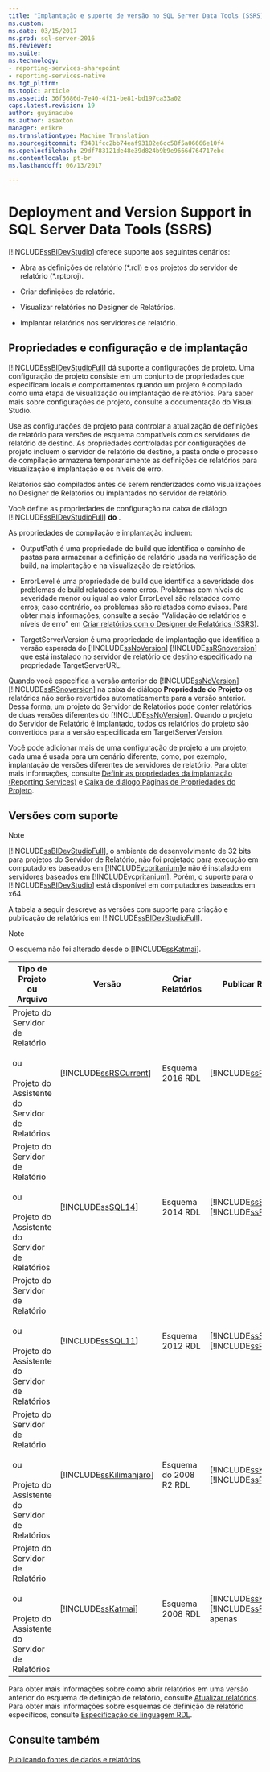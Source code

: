 ```yaml
---
title: "Implantação e suporte de versão no SQL Server Data Tools (SSRS) | Microsoft Docs"
ms.custom: 
ms.date: 03/15/2017
ms.prod: sql-server-2016
ms.reviewer: 
ms.suite: 
ms.technology:
- reporting-services-sharepoint
- reporting-services-native
ms.tgt_pltfrm: 
ms.topic: article
ms.assetid: 36f5686d-7e40-4f31-be81-bd197ca33a02
caps.latest.revision: 19
author: guyinacube
ms.author: asaxton
manager: erikre
ms.translationtype: Machine Translation
ms.sourcegitcommit: f3481fcc2bb74eaf93182e6cc58f5a06666e10f4
ms.openlocfilehash: 29df783121de48e39d824b9b9e9666d764717ebc
ms.contentlocale: pt-br
ms.lasthandoff: 06/13/2017

---
```

# <a name="deployment-and-version-support-in-sql-server-data-tools-ssrs"></a>Deployment and Version Support in SQL Server Data Tools (SSRS)
  [!INCLUDE[ssBIDevStudio](../../includes/ssbidevstudio-md.md)] oferece suporte aos seguintes cenários:  
  
-   Abra as definições de relatório (*.rdl) e os projetos do servidor de relatório (\*.rptproj).  
  
-   Criar definições de relatório.  
  
-   Visualizar relatórios no Designer de Relatórios.  
  
-   Implantar relatórios nos servidores de relatório.  
  
##  <a name="bkmk_ConfigurationandDeploymentProperties"></a> Propriedades e configuração e de implantação  
 [!INCLUDE[ssBIDevStudioFull](../../includes/ssbidevstudiofull-md.md)] dá suporte a configurações de projeto. Uma configuração de projeto consiste em um conjunto de propriedades que especificam locais e comportamentos quando um projeto é compilado como uma etapa de visualização ou implantação de relatórios. Para saber mais sobre configurações de projeto, consulte a documentação do Visual Studio.  
  
 Use as configurações de projeto para controlar a atualização de definições de relatório para versões de esquema compatíveis com os servidores de relatório de destino. As propriedades controladas por configurações de projeto incluem o servidor de relatório de destino, a pasta onde o processo de compilação armazena temporariamente as definições de relatórios para visualização e implantação e os níveis de erro.  
  
 Relatórios são compilados antes de serem renderizados como visualizações no Designer de Relatórios ou implantados no servidor de relatório.  
  
 Você define as propriedades de configuração na caixa de diálogo [!INCLUDE[ssBIDevStudioFull](../../includes/ssbidevstudiofull-md.md)] **do** .  
  
 As propriedades de compilação e implantação incluem:  
  
-   OutputPath é uma propriedade de build que identifica o caminho de pastas para armazenar a definição de relatório usada na verificação de build, na implantação e na visualização de relatórios.  
  
-   ErrorLevel é uma propriedade de build que identifica a severidade dos problemas de build relatados como erros. Problemas com níveis de severidade menor ou igual ao valor ErrorLevel são relatados como erros; caso contrário, os problemas são relatados como avisos. Para obter mais informações, consulte a seção “Validação de relatórios e níveis de erro” em [Criar relatórios com o Designer de Relatórios &#40;SSRS&#41;](../../reporting-services/tools/design-reporting-services-paginated-reports-with-report-designer-ssrs.md).  
  
-   TargetServerVersion é uma propriedade de implantação que identifica a versão esperada do [!INCLUDE[ssNoVersion](../../includes/ssnoversion-md.md)] [!INCLUDE[ssRSnoversion](../../includes/ssrsnoversion-md.md)] que está instalado no servidor de relatório de destino especificado na propriedade TargetServerURL.  
  
 Quando você especifica a versão anterior do [!INCLUDE[ssNoVersion](../../includes/ssnoversion-md.md)] [!INCLUDE[ssRSnoversion](../../includes/ssrsnoversion-md.md)] na caixa de diálogo **Propriedade do Projeto** os relatórios não serão revertidos automaticamente para a versão anterior. Dessa forma, um projeto do Servidor de Relatórios pode conter relatórios de duas versões diferentes do [!INCLUDE[ssNoVersion](../../includes/ssnoversion-md.md)]. Quando o projeto do Servidor de Relatório é implantado, todos os relatórios do projeto são convertidos para a versão especificada em TargetServerVersion.  
  
 Você pode adicionar mais de uma configuração de projeto a um projeto; cada uma é usada para um cenário diferente, como, por exemplo, implantação de versões diferentes de servidores de relatório. Para obter mais informações, consulte [Definir as propriedades da implantação &#40;Reporting Services&#41;](../../reporting-services/tools/set-deployment-properties-reporting-services.md) e [Caixa de diálogo Páginas de Propriedades do Projeto](../../reporting-services/tools/project-property-pages-dialog-box.md).  
  
##  <a name="bkmk_SupportedVersions"></a> Versões com suporte  
  
> [!NOTE]  
>  [!INCLUDE[ssBIDevStudioFull](../../includes/ssbidevstudiofull-md.md)], o ambiente de desenvolvimento de 32 bits para projetos do Servidor de Relatório, não foi projetado para execução em computadores baseados em [!INCLUDE[vcpritanium](../../includes/vcpritanium-md.md)]e não é instalado em servidores baseados em [!INCLUDE[vcpritanium](../../includes/vcpritanium-md.md)]. Porém, o suporte para o [!INCLUDE[ssBIDevStudio](../../includes/ssbidevstudio-md.md)] está disponível em computadores baseados em x64.  
  
 A tabela a seguir descreve as versões com suporte para criação e publicação de relatórios em [!INCLUDE[ssBIDevStudioFull](../../includes/ssbidevstudiofull-md.md)].  
  
> [!NOTE]  
>  O esquema não foi alterado desde o [!INCLUDE[ssKatmai](../../includes/sskatmai-md.md)].  
  
|Tipo de Projeto ou Arquivo|Versão|Criar Relatórios|Publicar Relatórios|Observações|  
|--------------------------|-------------|--------------------|---------------------|-----------|  
|Projeto do Servidor de Relatório<br /><br /> ou<br /><br /> Projeto do Assistente do Servidor de Relatórios|[!INCLUDE[ssRSCurrent](../../includes/ssrscurrent-md.md)]|Esquema 2016 RDL|[!INCLUDE[ssRSCurrent](../../includes/ssrscurrent-md.md)]||  
|Projeto do Servidor de Relatório<br /><br /> ou<br /><br /> Projeto do Assistente do Servidor de Relatórios|[!INCLUDE[ssSQL14](../../includes/sssql14-md.md)]|Esquema 2014 RDL|[!INCLUDE[ssSQL14](../../includes/sssql14-md.md)] [!INCLUDE[ssRSnoversion](../../includes/ssrsnoversion-md.md)]||  
|Projeto do Servidor de Relatório<br /><br /> ou<br /><br /> Projeto do Assistente do Servidor de Relatórios|[!INCLUDE[ssSQL11](../../includes/sssql11-md.md)]|Esquema 2012 RDL|[!INCLUDE[ssSQL11](../../includes/sssql11-md.md)] [!INCLUDE[ssRSnoversion](../../includes/ssrsnoversion-md.md)]||  
|Projeto do Servidor de Relatório<br /><br /> ou<br /><br /> Projeto do Assistente do Servidor de Relatórios|[!INCLUDE[ssKilimanjaro](../../includes/sskilimanjaro-md.md)]|Esquema do 2008 R2 RDL|[!INCLUDE[ssKilimanjaro](../../includes/sskilimanjaro-md.md)] [!INCLUDE[ssRSnoversion](../../includes/ssrsnoversion-md.md)]||  
|Projeto do Servidor de Relatório<br /><br /> ou<br /><br /> Projeto do Assistente do Servidor de Relatórios|[!INCLUDE[ssKatmai](../../includes/sskatmai-md.md)]|Esquema 2008 RDL|[!INCLUDE[ssKatmai](../../includes/sskatmai-md.md)] [!INCLUDE[ssRSnoversion](../../includes/ssrsnoversion-md.md)] apenas|Atualiza o 2003 RDL e o 2005 RDL localmente para o esquema 2008 RDL.|  
  
 Para obter mais informações sobre como abrir relatórios em uma versão anterior do esquema de definição de relatório, consulte [Atualizar relatórios](../../reporting-services/install-windows/upgrade-reports.md). Para obter mais informações sobre esquemas de definição de relatório específicos, consulte [Especificação de linguagem RDL](http://go.microsoft.com/fwlink/?linkid=116865).  
  
## <a name="see-also"></a>Consulte também  
 [Publicando fontes de dados e relatórios](../../reporting-services/reports/publishing-data-sources-and-reports.md)  
  
  
